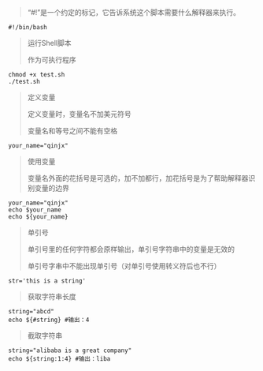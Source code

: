 > “#!”是一个约定的标记，它告诉系统这个脚本需要什么解释器来执行。

```shell
#!/bin/bash
```



> 运行Shell脚本
>
> 作为可执行程序

```shell
chmod +x test.sh
./test.sh
```



> 定义变量
>
> 定义变量时，变量名不加美元符号
>
> 变量名和等号之间不能有空格

```shell
your_name="qinjx"
```



> 使用变量
>
> 变量名外面的花括号是可选的，加不加都行，加花括号是为了帮助解释器识别变量的边界

```shell
your_name="qinjx"
echo $your_name
echo ${your_name}
```



> 单引号
>
> 单引号里的任何字符都会原样输出，单引号字符串中的变量是无效的
>
> 单引号字串中不能出现单引号（对单引号使用转义符后也不行）

```shell
str='this is a string'
```



> 获取字符串长度

```shell
string="abcd"
echo ${#string} #输出：4
```



> 截取字符串

```shell
string="alibaba is a great company"
echo ${string:1:4} #输出：liba
```

